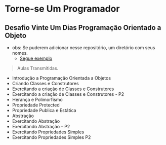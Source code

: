 # Torne-se Um Programador
## Desafio Vinte Um Dias Programação Orientado a Objeto

- obs: Se puderem adicionar nesse repositório, um diretório com seus nomes.
  - [Segue exemplo](https://github.com/DaniloOPinheiro/tup-desafio-vinte-um-dias-poo/tree/main/DaniloOPinheiro)

> Aulas Transmitidas.

- Introdução a Programação Orientada a Objetos
- Criando Classes e Construtores
- Exercitando a criação de Classes e Construtores
- Exercitando a criação de Classes e Construtores - P2
- Herança e Polimorfismo
- Propriedade Protected
- Propriedade Publica e Estática
- Abstração
- Exercitando Abstração
- Exercitando Abstração – P2
- Exercitando Propriedades Simples
- Exercitando Propriedades Simples P2
